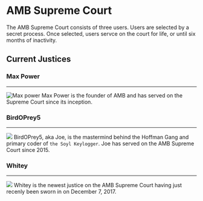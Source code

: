 # AMB Supreme Court

The AMB Supreme Court consists of three users. Users are selected by a secret process. Once selected, users servce on the court for life, or until six months of inactivity.

## Current Justices

### Max Power
-----------------------
![](https://www.army.mil/e2/rv5_images/africanamericans/gorden.jpg "Max power") 
Max Power is the founder of AMB and has served on the Supreme Court since its inception.

### BirdOPrey5
-----------------------
![](https://www.army.mil/e2/rv5_images/africanamericans/austin.jpg)
BirdOPrey5, aka Joe, is the mastermind behind the Hoffman Gang and primary coder of `the Soyl Keylogger`. Joe has served on the AMB Supreme Court since 2015.

### Whitey
-----------------------
![](https://www.army.mil/e2/rv5_images/africanamericans/anderson.jpg)
Whitey is the newest justice on the AMB Supreme Court having just recenly been sworn in on December 7, 2017. 



